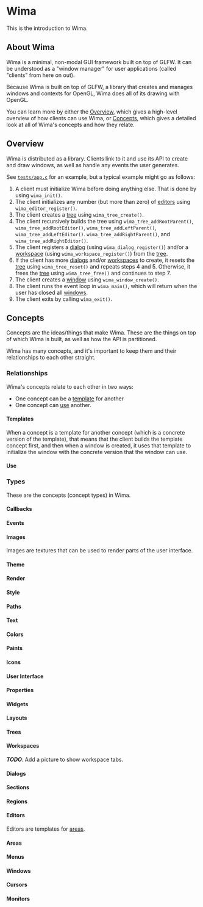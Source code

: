 # Wima

This is the introduction to Wima.

## About Wima

Wima is a minimal, non-modal GUI framework built on top of GLFW. It can be
understood as a "window manager" for user applications (called "clients" from
here on out).

Because Wima is built on top of GLFW, a library that creates and manages windows
and contexts for OpenGL, Wima does all of its drawing with OpenGL.

You can learn more by either the [Overview](#overview), which gives a high-level
overview of how clients can use Wima, or [Concepts](#concepts), which gives a
detailed look at all of Wima's concepts and how they relate.

<a name="overview"></a>
## Overview

Wima is distributed as a library. Clients link to it and use its API to create
and draw windows, as well as handle any events the user generates.

See [`tests/app.c`](../tests/app.c) for an example, but a typical example might
go as follows:

1.	A client must initialize Wima before doing anything else. That is done by
	using `wima_init()`.
2.	The client initializes any number (but more than zero) of
	[editors](#concepts-types-editors) using `wima_editor_register()`.
3.	The client creates a [tree](#concepts-types-trees) using
	`wima_tree_create()`.
4.	The client recursively builds the tree using `wima_tree_addRootParent()`,
	`wima_tree_addRootEditor()`, `wima_tree_addLeftParent()`,
	`wima_tree_addLeftEditor()`. `wima_tree_addRightParent()`, and
	`wima_tree_addRightEditor()`.
5.	The client registers a [dialog](#concepts-types-dialogs) (using
	`wima_dialog_register()`) and/or a [workspace](#concepts-types-workspaces)
	(using `wima_workspace_register()`) from the [tree](#concepts-types-trees).
6.	If the client has more [dialogs](#concepts-types-dialogs) and/or
	[workspaces](#concepts-types-workspaces) to create, it resets the
	[tree](#concepts-types-trees) using `wima_tree_reset()` and repeats steps 4
	and 5. Otherwise, it frees the [tree](#concepts-types-trees) using
	`wima_tree_free()` and continues to step 7.
7.	The client creates a [window](#concepts-types-windows) using
	`wima_window_create()`.
8.	The client runs the event loop in `wima_main()`, which will return when the
	user has closed all [windows](#concepts-types-windows).
9.	The client exits by calling `wima_exit()`.

<a name="concepts"></a>
## Concepts

Concepts are the ideas/things that make Wima. These are the things on top of
which Wima is built, as well as how the API is partitioned.

Wima has many concepts, and it's important to keep them and their relationships
to each other straight.

<a name="concepts-relationships"></a>
### Relationships

Wima's concepts relate to each other in two ways:

*	One concept can be a [template](#concepts-templates) for another
*	One concept can [use](#concepts-use) another.

<a name="concepts-templates"></a>
#### Templates

When a concept is a template for another concept (which is a concrete version of
the template), that means that the client builds the template concept first, and
then when a window is created, it uses that template to initialize the window
with the concrete version that the window can use.

<a name="concepts-use"></a>
#### Use

<a name="concepts-types"></a>
### Types

These are the concepts (concept types) in Wima.

<a name="concepts-types-callbacks"></a>
#### Callbacks

<a name="concepts-types-events"></a>
#### Events

<a name="concepts-types-images"></a>
#### Images

Images are textures that can be used to render parts of the user interface.

<a name="concepts-types-theme"></a>
#### Theme

<a name="concepts-types-render"></a>
#### Render

<a name="concepts-types-style"></a>
#### Style

<a name="concepts-types-paths"></a>
#### Paths

<a name="concepts-types-text"></a>
#### Text

<a name="concepts-types-colors"></a>
#### Colors

<a name="concepts-types-paints"></a>
#### Paints

<a name="concepts-types-icons"></a>
#### Icons

<a name="concepts-types-user_interface"></a>
#### User Interface

<a name="concepts-types-properties"></a>
#### Properties

<a name="concepts-types-widgets"></a>
#### Widgets

<a name="concepts-types-layouts"></a>
#### Layouts

<a name="concepts-types-trees"></a>
#### Trees

<a name="concepts-types-workspaces"></a>
#### Workspaces

***TODO***: Add a picture to show workspace tabs.

<a name="concepts-types-dialogs"></a>
#### Dialogs

<a name="concepts-types-sections"></a>
#### Sections

<a name="concepts-types-regions"></a>
#### Regions

<a name="concepts-types-editors"></a>
#### Editors

Editors are templates for [areas](#areas).

<a name="concepts-types-areas"></a>
#### Areas

<a name="concepts-types-menus"></a>
#### Menus

<a name="concepts-types-windows"></a>
#### Windows

<a name="concepts-types-cursors"></a>
#### Cursors

<a name="concepts-types-monitors"></a>
#### Monitors
